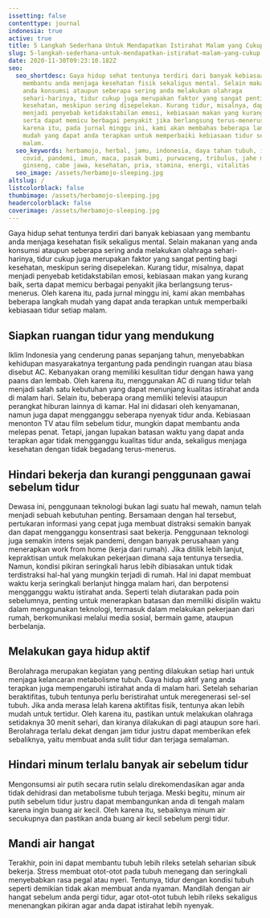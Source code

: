 ```yaml
---
issetting: false
contenttype: journal
indonesia: true
active: true
title: 5 Langkah Sederhana Untuk Mendapatkan Istirahat Malam yang Cukup
slug: 5-langkah-sederhana-untuk-mendapatkan-istirahat-malam-yang-cukup
date: 2020-11-30T09:23:10.182Z
seo:
  seo_shortdesc: Gaya hidup sehat tentunya terdiri dari banyak kebiasaan yang
    membantu anda menjaga kesehatan fisik sekaligus mental. Selain makanan yang
    anda konsumsi ataupun seberapa sering anda melakukan olahraga
    sehari-harinya, tidur cukup juga merupakan faktor yang sangat penting bagi
    kesehatan, meskipun sering disepelekan. Kurang tidur, misalnya, dapat
    menjadi penyebab ketidakstabilan emosi, kebiasaan makan yang kurang baik,
    serta dapat memicu berbagai penyakit jika berlangsung terus-menerus. Oleh
    karena itu, pada jurnal minggu ini, kami akan membahas beberapa langkah
    mudah yang dapat anda terapkan untuk memperbaiki kebiasaan tidur setiap
    malam.
  seo_keywords: herbamojo, herbal, jamu, indonesia, daya tahan tubuh, imunitas,
    covid, pandemi, imun, maca, pasak bumi, purwaceng, tribulus, jahe merah,
    ginseng, cabe jawa, kesehatan, pria, stamina, energi, vitalitas
  seo_image: /assets/herbamojo-sleeping.jpg
altslug: /
listcolorblack: false
thumbimage: /assets/herbamojo-sleeping.jpg
headercolorblack: false
coverimage: /assets/herbamojo-sleeping.jpg
---
```

Gaya hidup sehat tentunya terdiri dari banyak kebiasaan yang membantu anda menjaga kesehatan fisik sekaligus mental. Selain makanan yang anda konsumsi ataupun seberapa sering anda melakukan olahraga sehari-harinya, tidur cukup juga merupakan faktor yang sangat penting bagi kesehatan, meskipun sering disepelekan. Kurang tidur, misalnya, dapat menjadi penyebab ketidakstabilan emosi, kebiasaan makan yang kurang baik, serta dapat memicu berbagai penyakit jika berlangsung terus-menerus. Oleh karena itu, pada jurnal minggu ini, kami akan membahas beberapa langkah mudah yang dapat anda terapkan untuk memperbaiki kebiasaan tidur setiap malam.

## Siapkan ruangan tidur yang mendukung


Iklim Indonesia yang cenderung panas sepanjang tahun, menyebabkan kehidupan masyarakatnya tergantung pada pendingin ruangan atau biasa disebut AC. Kebanyakan orang memiliki kesulitan tidur dengan hawa yang paans dan lembab. Oleh karena itu, menggunakan AC di ruang tidur telah menjadi salah satu kebutuhan yang dapat menunjang kualitas istirahat anda di malam hari.
Selain itu, beberapa orang memiliki televisi ataupun perangkat hiburan lainnya di kamar. Hal ini didasari oleh kenyamanan, namun juga dapat mengganggu seberapa nyenyak tidur anda. Kebiasaan menonton TV atau film sebelum tidur, mungkin dapat membantu anda melepas penat. Tetapi, jangan lupakan batasan waktu yang dapat anda terapkan agar tidak mengganggu kualitas tidur anda, sekaligus menjaga kesehatan dengan tidak begadang terus-menerus.

## Hindari bekerja dan kurangi penggunaan gawai sebelum tidur


Dewasa ini, penggunaan teknologi bukan lagi suatu hal mewah, namun telah menjadi sebuah kebutuhan penting. Bersamaan dengan hal tersebut, pertukaran informasi yang cepat juga membuat distraksi semakin banyak dan dapat mengganggu konsentrasi saat bekerja. 
Penggunaan teknologi juga semakin intens sejak pandemi, dengan banyak perusahaan yang menerapkan work from home (kerja dari rumah). Jika ditilik lebih lanjut, kepraktisan untuk melakukan pekerjaan dimana saja tentunya tersedia. Namun, kondisi pikiran seringkali harus lebih dibiasakan untuk tidak terdistraksi hal-hal yang mungkin terjadi di rumah. Hal ini dapat membuat waktu kerja seringkali berlanjut hingga malam hari, dan berpotensi mengganggu waktu istirahat anda. 
Seperti telah diutarakan pada poin sebelumnya, penting untuk menerapkan batasan dan memiliki disiplin waktu dalam menggunakan teknologi, termasuk dalam melakukan pekerjaan dari rumah, berkomunikasi melalui media sosial, bermain game, ataupun berbelanja.	

## Melakukan gaya hidup aktif


Berolahraga merupakan kegiatan yang penting dilakukan setiap hari untuk menjaga kelancaran metabolisme tubuh. Gaya hidup aktif yang anda terapkan juga mempengaruhi istirahat anda di malam hari. Setelah seharian beraktifitas, tubuh tentunya perlu beristirahat untuk meregenerasi sel-sel tubuh. Jika anda merasa lelah karena aktifitas fisik, tentunya akan lebih mudah untuk tertidur. Oleh karena itu, pastikan untuk melakukan olahraga setidaknya 30 menit sehari, dan kiranya dilakukan di pagi ataupun sore hari. Berolahraga terlalu dekat dengan jam tidur justru dapat memberikan efek sebaliknya, yaitu membuat anda sulit tidur dan terjaga semalaman.

## Hindari minum terlalu banyak air sebelum tidur


Mengonsumsi air putih secara rutin selalu direkomendasikan agar anda tidak dehidrasi dan metabolisme tubuh terjaga. Meski begitu, minum air putih sebelum tidur justru dapat membangunkan anda di tengah malam karena ingin buang air kecil. Oleh karena itu, sebaiknya minum air secukupnya dan pastikan anda buang air kecil sebelum pergi tidur.

## Mandi air hangat


Terakhir, poin ini dapat membantu tubuh lebih rileks setelah seharian sibuk bekerja. Stress membuat otot-otot pada tubuh menegang dan seringkali menyebabkan rasa pegal atau nyeri. Tentunya, tidur dengan kondisi tubuh seperti demikian tidak akan membuat anda nyaman. Mandilah dengan air hangat sebelum anda pergi tidur, agar otot-otot tubuh lebih rileks sekaligus menenangkan pikiran agar anda dapat istirahat lebih nyenyak.